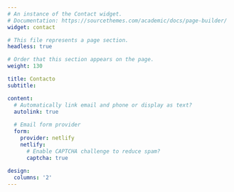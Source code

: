 ```yaml
---
# An instance of the Contact widget.
# Documentation: https://sourcethemes.com/academic/docs/page-builder/
widget: contact

# This file represents a page section.
headless: true

# Order that this section appears on the page.
weight: 130

title: Contacto
subtitle:

content:
  # Automatically link email and phone or display as text?
  autolink: true
  
  # Email form provider
  form:
    provider: netlify
    netlify:
      # Enable CAPTCHA challenge to reduce spam?
      captcha: true
  
design:
  columns: '2'
---
```


